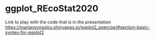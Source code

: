 # ggplot_REcoStat2020

Link to play with the code that is in the presentation
https://marianovosolov.shinyapps.io/ggplot2_exercise/#section-basic-syntex-for-ggplot2
